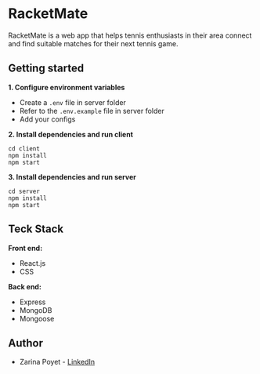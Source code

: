 # RacketMate

RacketMate is a web app that helps tennis enthusiasts in their area connect and find suitable matches for their next tennis game.

## Getting started

**1. Configure environment variables**

- Create a `.env` file in server folder
- Refer to the `.env.example` file in server folder
- Add your configs

**2. Install dependencies and run client**

```
cd client
npm install
npm start
```

**3. Install dependencies and run server**

```
cd server
npm install
npm start
```

## Teck Stack

**Front end:**

- React.js
- CSS

**Back end:**

- Express
- MongoDB
- Mongoose

## Author

- Zarina Poyet - [LinkedIn](https://www.linkedin.com/in/zarinapoyet/)
